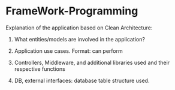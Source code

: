 # FrameWork-Programming

Explanation of the application based on Clean Architecture:

1. What entities/models are involved in the application?

2. Application use cases. Format: <Role type> can perform <a feature>

3. Controllers, Middleware, and additional libraries used and their 
respective functions

4. DB, external interfaces: database table structure used.